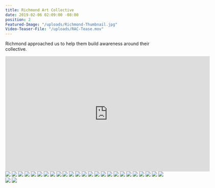 ```yaml
---
title: Richmond Art Collective
date: 2019-02-06 02:09:00 -08:00
position: 2
Featured-Image: "/uploads/Richmond-Thumbnail.jpg"
Video-Teaser-File: "/uploads/RAC-Tease.mov"
---
```


Richmond approached us to help them build awareness around their collective. 

<iframe src="https://player.vimeo.com/video/304027560" width="640" height="360" frameborder="0" allow="autoplay; fullscreen" allowfullscreen></iframe>

<div class="gallery" data-columns="3">
<img src="/uploads/FactoryTown_RichmondArtCollective-VideoStills1001.png" />
<img src="/uploads/FactoryTown_RichmondArtCollective-VideoStills1002.png" />
<img src="/uploads/FactoryTown_RichmondArtCollective-VideoStills1003.png" />
<img src="/uploads/FactoryTown_RichmondArtCollective-VideoStills1004.png" />
<img src="/uploads/FactoryTown_RichmondArtCollective-VideoStills1006.png" />
<img src="/uploads/FactoryTown_RichmondArtCollective-VideoStills1007.png" />
<img src="/uploads/FactoryTown_RichmondArtCollective-VideoStills1008.png" />
<img src="/uploads/FactoryTown_RichmondArtCollective-VideoStills1009.png" />
<img src="/uploads/FactoryTown_RichmondArtCollective-VideoStills1010.png" />
<img src="/uploads/FactoryTown_RichmondArtCollective-VideoStills1011.png" />
<img src="/uploads/FactoryTown_RichmondArtCollective-VideoStills1012.png" />
<img src="/uploads/FactoryTown_RichmondArtCollective-VideoStills1013.png" />
<img src="/uploads/FactoryTown_RichmondArtCollective-VideoStills1014.png" />
<img src="/uploads/FactoryTown_RichmondArtCollective-VideoStills1015.png" />
<img src="/uploads/FactoryTown_RichmondArtCollective-VideoStills1016.png" />
<img src="/uploads/FactoryTown_RichmondArtCollective-VideoStills1017.png" />
<img src="/uploads/FactoryTown_RichmondArtCollective-VideoStills1018.png" />
<img src="/uploads/FactoryTown_RichmondArtCollective-VideoStills1019.png" />
<img src="/uploads/FactoryTown_RichmondArtCollective-VideoStills1020.png" />
<img src="/uploads/FactoryTown_RichmondArtCollective-VideoStills1021.png" />
<img src="/uploads/FactoryTown_RichmondArtCollective-VideoStills1022.png" />
<img src="/uploads/FactoryTown_RichmondArtCollective-VideoStills1023.png" />
<img src="/uploads/FactoryTown_RichmondArtCollective-VideoStills1024.png" />
<img src="/uploads/FactoryTown_RichmondArtCollective-VideoStills1025.png" />
<img src="/uploads/FactoryTown_RichmondArtCollective-VideoStills1026.png" />
<img src="/uploads/FactoryTown_RichmondArtCollective-VideoStills1027.png" />
<img src="/uploads/FactoryTown_RichmondArtCollective-VideoStills1028.png" />

</div>


